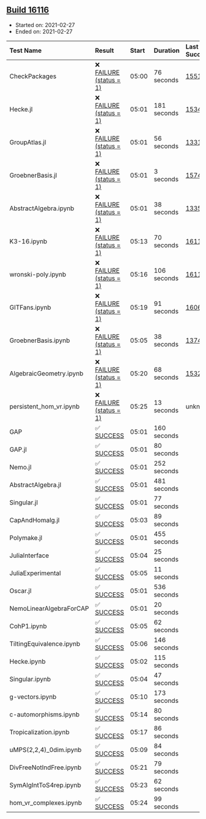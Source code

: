 ## [Build 16116](https://oscarci.mathematik.uni-kl.de/job/oscar/16116/)

* Started on: 2021-02-27
* Ended on: 2021-02-27

| Test Name    | Result | Start | Duration | Last Success | First Failure |
|:-------------|:-------|:------|:---------|:-------------|:--------------|
| CheckPackages | ❌ [FAILURE (status = 1)](https://oscarci.mathematik.uni-kl.de/job/oscar/16116/artifact/logs/build-16116/CheckPackages.log) | 05:00 | 76 seconds | [15514](https://oscarci.mathematik.uni-kl.de/job/oscar/15514/) | [15515](https://oscarci.mathematik.uni-kl.de/job/oscar/15515/) |
| Hecke.jl | ❌ [FAILURE (status = 1)](https://oscarci.mathematik.uni-kl.de/job/oscar/16116/artifact/logs/build-16116/Hecke.jl.log) | 05:01 | 181 seconds | [15344](https://oscarci.mathematik.uni-kl.de/job/oscar/15344/) | [15348](https://oscarci.mathematik.uni-kl.de/job/oscar/15348/) |
| GroupAtlas.jl | ❌ [FAILURE (status = 1)](https://oscarci.mathematik.uni-kl.de/job/oscar/16116/artifact/logs/build-16116/GroupAtlas.jl.log) | 05:01 | 56 seconds | [13311](https://oscarci.mathematik.uni-kl.de/job/oscar/13311/) | [13312](https://oscarci.mathematik.uni-kl.de/job/oscar/13312/) |
| GroebnerBasis.jl | ❌ [FAILURE (status = 1)](https://oscarci.mathematik.uni-kl.de/job/oscar/16116/artifact/logs/build-16116/GroebnerBasis.jl.log) | 05:01 | 3 seconds | [15745](https://oscarci.mathematik.uni-kl.de/job/oscar/15745/) | [15746](https://oscarci.mathematik.uni-kl.de/job/oscar/15746/) |
| AbstractAlgebra.ipynb | ❌ [FAILURE (status = 1)](https://oscarci.mathematik.uni-kl.de/job/oscar/16116/artifact/logs/build-16116/AbstractAlgebra.ipynb.log) | 05:01 | 38 seconds | [13355](https://oscarci.mathematik.uni-kl.de/job/oscar/13355/) | [13356](https://oscarci.mathematik.uni-kl.de/job/oscar/13356/) |
| K3-16.ipynb | ❌ [FAILURE (status = 1)](https://oscarci.mathematik.uni-kl.de/job/oscar/16116/artifact/logs/build-16116/K3-16.ipynb.log) | 05:13 | 70 seconds | [16115](https://oscarci.mathematik.uni-kl.de/job/oscar/16115/) | [16116](https://oscarci.mathematik.uni-kl.de/job/oscar/16116/) |
| wronski-poly.ipynb | ❌ [FAILURE (status = 1)](https://oscarci.mathematik.uni-kl.de/job/oscar/16116/artifact/logs/build-16116/wronski-poly.ipynb.log) | 05:16 | 106 seconds | [16112](https://oscarci.mathematik.uni-kl.de/job/oscar/16112/) | [16113](https://oscarci.mathematik.uni-kl.de/job/oscar/16113/) |
| GITFans.ipynb | ❌ [FAILURE (status = 1)](https://oscarci.mathematik.uni-kl.de/job/oscar/16116/artifact/logs/build-16116/GITFans.ipynb.log) | 05:19 | 91 seconds | [16068](https://oscarci.mathematik.uni-kl.de/job/oscar/16068/) | [16069](https://oscarci.mathematik.uni-kl.de/job/oscar/16069/) |
| GroebnerBasis.ipynb | ❌ [FAILURE (status = 1)](https://oscarci.mathematik.uni-kl.de/job/oscar/16116/artifact/logs/build-16116/GroebnerBasis.ipynb.log) | 05:05 | 38 seconds | [13748](https://oscarci.mathematik.uni-kl.de/job/oscar/13748/) | [13749](https://oscarci.mathematik.uni-kl.de/job/oscar/13749/) |
| AlgebraicGeometry.ipynb | ❌ [FAILURE (status = 1)](https://oscarci.mathematik.uni-kl.de/job/oscar/16116/artifact/logs/build-16116/AlgebraicGeometry.ipynb.log) | 05:20 | 68 seconds | [15322](https://oscarci.mathematik.uni-kl.de/job/oscar/15322/) | [15323](https://oscarci.mathematik.uni-kl.de/job/oscar/15323/) |
| persistent_hom_vr.ipynb | ❌ [FAILURE (status = 1)](https://oscarci.mathematik.uni-kl.de/job/oscar/16116/artifact/logs/build-16116/persistent_hom_vr.ipynb.log) | 05:25 | 13 seconds | unknown | unknown |
| GAP | ✅ [SUCCESS](https://oscarci.mathematik.uni-kl.de/job/oscar/16116/artifact/logs/build-16116/GAP.log) | 05:01 | 160 seconds |  |  |
| GAP.jl | ✅ [SUCCESS](https://oscarci.mathematik.uni-kl.de/job/oscar/16116/artifact/logs/build-16116/GAP.jl.log) | 05:01 | 80 seconds |  |  |
| Nemo.jl | ✅ [SUCCESS](https://oscarci.mathematik.uni-kl.de/job/oscar/16116/artifact/logs/build-16116/Nemo.jl.log) | 05:01 | 252 seconds |  |  |
| AbstractAlgebra.jl | ✅ [SUCCESS](https://oscarci.mathematik.uni-kl.de/job/oscar/16116/artifact/logs/build-16116/AbstractAlgebra.jl.log) | 05:01 | 481 seconds |  |  |
| Singular.jl | ✅ [SUCCESS](https://oscarci.mathematik.uni-kl.de/job/oscar/16116/artifact/logs/build-16116/Singular.jl.log) | 05:01 | 77 seconds |  |  |
| CapAndHomalg.jl | ✅ [SUCCESS](https://oscarci.mathematik.uni-kl.de/job/oscar/16116/artifact/logs/build-16116/CapAndHomalg.jl.log) | 05:03 | 89 seconds |  |  |
| Polymake.jl | ✅ [SUCCESS](https://oscarci.mathematik.uni-kl.de/job/oscar/16116/artifact/logs/build-16116/Polymake.jl.log) | 05:01 | 455 seconds |  |  |
| JuliaInterface | ✅ [SUCCESS](https://oscarci.mathematik.uni-kl.de/job/oscar/16116/artifact/logs/build-16116/JuliaInterface.log) | 05:04 | 25 seconds |  |  |
| JuliaExperimental | ✅ [SUCCESS](https://oscarci.mathematik.uni-kl.de/job/oscar/16116/artifact/logs/build-16116/JuliaExperimental.log) | 05:05 | 11 seconds |  |  |
| Oscar.jl | ✅ [SUCCESS](https://oscarci.mathematik.uni-kl.de/job/oscar/16116/artifact/logs/build-16116/Oscar.jl.log) | 05:01 | 536 seconds |  |  |
| NemoLinearAlgebraForCAP | ✅ [SUCCESS](https://oscarci.mathematik.uni-kl.de/job/oscar/16116/artifact/logs/build-16116/NemoLinearAlgebraForCAP.log) | 05:01 | 20 seconds |  |  |
| CohP1.ipynb | ✅ [SUCCESS](https://oscarci.mathematik.uni-kl.de/job/oscar/16116/artifact/logs/build-16116/CohP1.ipynb.log) | 05:05 | 62 seconds |  |  |
| TiltingEquivalence.ipynb | ✅ [SUCCESS](https://oscarci.mathematik.uni-kl.de/job/oscar/16116/artifact/logs/build-16116/TiltingEquivalence.ipynb.log) | 05:06 | 146 seconds |  |  |
| Hecke.ipynb | ✅ [SUCCESS](https://oscarci.mathematik.uni-kl.de/job/oscar/16116/artifact/logs/build-16116/Hecke.ipynb.log) | 05:02 | 115 seconds |  |  |
| Singular.ipynb | ✅ [SUCCESS](https://oscarci.mathematik.uni-kl.de/job/oscar/16116/artifact/logs/build-16116/Singular.ipynb.log) | 05:04 | 47 seconds |  |  |
| g-vectors.ipynb | ✅ [SUCCESS](https://oscarci.mathematik.uni-kl.de/job/oscar/16116/artifact/logs/build-16116/g-vectors.ipynb.log) | 05:10 | 173 seconds |  |  |
| c-automorphisms.ipynb | ✅ [SUCCESS](https://oscarci.mathematik.uni-kl.de/job/oscar/16116/artifact/logs/build-16116/c-automorphisms.ipynb.log) | 05:14 | 80 seconds |  |  |
| Tropicalization.ipynb | ✅ [SUCCESS](https://oscarci.mathematik.uni-kl.de/job/oscar/16116/artifact/logs/build-16116/Tropicalization.ipynb.log) | 05:17 | 86 seconds |  |  |
| uMPS(2,2,4)_0dim.ipynb | ✅ [SUCCESS](https://oscarci.mathematik.uni-kl.de/job/oscar/16116/artifact/logs/build-16116/uMPS-2-2-4-_0dim.ipynb.log) | 05:09 | 84 seconds |  |  |
| DivFreeNotIndFree.ipynb | ✅ [SUCCESS](https://oscarci.mathematik.uni-kl.de/job/oscar/16116/artifact/logs/build-16116/DivFreeNotIndFree.ipynb.log) | 05:21 | 79 seconds |  |  |
| SymAlgIntToS4rep.ipynb | ✅ [SUCCESS](https://oscarci.mathematik.uni-kl.de/job/oscar/16116/artifact/logs/build-16116/SymAlgIntToS4rep.ipynb.log) | 05:23 | 62 seconds |  |  |
| hom_vr_complexes.ipynb | ✅ [SUCCESS](https://oscarci.mathematik.uni-kl.de/job/oscar/16116/artifact/logs/build-16116/hom_vr_complexes.ipynb.log) | 05:24 | 99 seconds |  |  |
